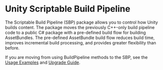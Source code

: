 # Unity Scriptable Build Pipeline

The Scriptable Build Pipeline (SBP) package allows you to control how Unity builds content. The package moves the previously C++-only build pipeline code to a public C# package with a pre-defined build flow for building AssetBundles. The pre-defined AssetBundle build flow reduces build time, improves incremental build processing, and provides greater flexibility than before.

If you are moving from using BuildPipeline methods to the SBP, see the [Usage Examples](UsageExamples.md) and [Upgrade Guide](UpgradeGuide.md).
